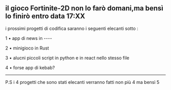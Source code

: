 il gioco Fortinite-2D non lo farò domani,ma bensì lo finirò entro data 17:XX
----------------------------------------------------------------------------
i prossimi progetti di codifica saranno i seguenti elecanti sotto :

1 • app di news in ----

2 • minigioco in Rust

3 • alucni piccoli script in python e in react nello stesso file

4 • forse app di kebab?

----------------------------------------------------------------------------

P.S i 4 progetti che sono stati elecanti verranno fatti non più 4 ma bensì 5

